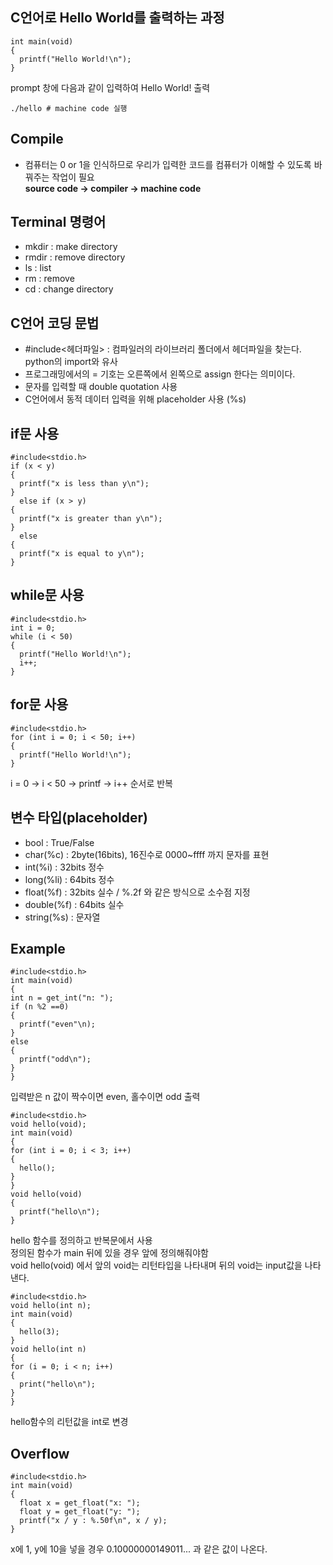 ## C언어로 Hello World를 출력하는 과정
```#include<stdio.h>
int main(void)
{
  printf("Hello World!\n");
}
```
prompt 창에 다음과 같이 입력하여 Hello World! 출력
```clang -o hello hello.c # hello 이름의 machine code 생성
./hello # machine code 실행
```

## Compile
- 컴퓨터는 0 or 1을 인식하므로 우리가 입력한 코드를 컴퓨터가 이해할 수 있도록 바꿔주는 작업이 필요   
**source code -> compiler -> machine code**

## Terminal 명령어
- mkdir : make directory
- rmdir : remove directory
- ls : list
- rm : remove
- cd : change directory

## C언어 코딩 문법
- #include<헤더파일> : 컴파일러의 라이브러리 폴더에서 헤더파일을 찾는다. python의 import와 유사
- 프로그래밍에서의 = 기호는 오른쪽에서 왼쪽으로 assign 한다는 의미이다.
- 문자를 입력할 때 double quotation 사용
- C언어에서 동적 데이터 입력을 위해 placeholder 사용 (%s)

## if문 사용

```
#include<stdio.h>
if (x < y)
{
  printf("x is less than y\n");
}
  else if (x > y)
{
  printf("x is greater than y\n");
}
  else
{
  printf("x is equal to y\n");
}
```

## while문 사용

```
#include<stdio.h>
int i = 0;
while (i < 50)
{
  printf("Hello World!\n");
  i++;
}
```

## for문 사용

```
#include<stdio.h>
for (int i = 0; i < 50; i++)
{
  printf("Hello World!\n");
}
```

i = 0 -> i < 50 -> printf -> i++ 순서로 반복
## 변수 타입(placeholder)
- bool : True/False
- char(%c) : 2byte(16bits), 16진수로 0000~ffff 까지 문자를 표현
- int(%i) : 32bits 정수
- long(%li) : 64bits 정수
- float(%f) : 32bits 실수 / %.2f 와 같은 방식으로 소수점 지정
- double(%f) : 64bits 실수
- string(%s) : 문자열

## Example

```
#include<stdio.h>
int main(void)
{
int n = get_int("n: ");
if (n %2 ==0)
{
  printf("even"\n);
}
else
{
  printf("odd\n");
}
}
```

입력받은 n 값이 짝수이면 even, 홀수이면 odd 출력

```
#include<stdio.h>
void hello(void);
int main(void)
{
for (int i = 0; i < 3; i++)
{
  hello();
}
}
void hello(void)
{
  printf("hello\n");
}
```

hello 함수를 정의하고 반복문에서 사용  
정의된 함수가 main 뒤에 있을 경우 앞에 정의해줘야함  
void hello(void) 에서 앞의 void는 리턴타입을 나타내며 뒤의 void는 input값을 나타낸다.

```
#include<stdio.h>
void hello(int n);
int main(void)
{
  hello(3);
}
void hello(int n)
{
for (i = 0; i < n; i++)
{
  print("hello\n");
}
}
```

hello함수의 리턴값을 int로 변경
## Overflow

```
#include<stdio.h>
int main(void)
{
  float x = get_float("x: ");
  float y = get_float("y: ");
  printf("x / y : %.50f\n", x / y);
}
```
x에 1, y에 10을 넣을 경우 0.10000000149011... 과 같은 값이 나온다.